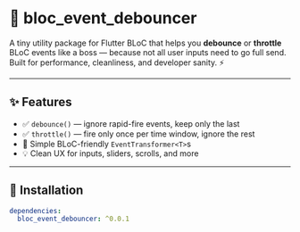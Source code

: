 # 🧠 bloc_event_debouncer

A tiny utility package for Flutter BLoC that helps you **debounce** or **throttle** BLoC events like a boss — because not all user inputs need to go full send.  
Built for performance, cleanliness, and developer sanity. ⚡️

---

## ✨ Features

- ✅ `debounce()` — ignore rapid-fire events, keep only the last
- ✅ `throttle()` — fire only once per time window, ignore the rest
- 🎯 Simple BLoC-friendly `EventTransformer<T>`s
- 💡 Clean UX for inputs, sliders, scrolls, and more

---

## 🚀 Installation

```yaml
dependencies:
  bloc_event_debouncer: ^0.0.1
